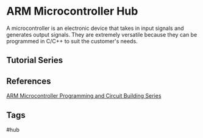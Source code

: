 # ARM Microcontroller Hub

A microcontroller is an electronic device that takes in input signals and generates output signals. They are extremely versatile because they can be programmed in C/C++ to suit the customer's needs.  

## Tutorial Series


## References
[ARM Microcontroller Programming and Circuit Building Series](https://www.youtube.com/watch?v=ftjQ6YelAXE)  

## Tags
#hub
